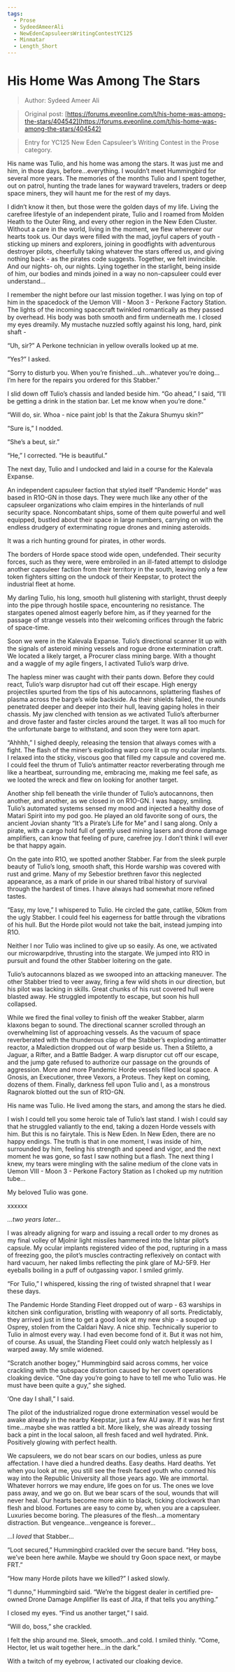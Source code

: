 ```yaml
---
tags:
  - Prose
  - SydeedAmeerAli
  - NewEdenCapsuleersWritingContestYC125
  - Minmatar
  - Length_Short
---
```


# His Home Was Among The Stars

> Author: Sydeed Ameer Ali

> Original post: [https://forums.eveonline.com/t/his-home-was-among-the-stars/404542](https://forums.eveonline.com/t/his-home-was-among-the-stars/404542)

> Entry for YC125 New Eden Capsuleer’s Writing Contest in the Prose category.


His name was Tulio, and his home was among the stars. It was just me and him, in those days, before…everything. I wouldn’t meet Hummingbird for several more years. The memories of the months Tulio and I spent together, out on patrol, hunting the trade lanes for wayward travelers, traders or deep space miners, they will haunt me for the rest of my days.

I didn’t know it then, but those were the golden days of my life. Living the carefree lifestyle of an independent pirate, Tulio and I roamed from Molden Heath to the Outer Ring, and every other region in the New Eden Cluster. Without a care in the world, living in the moment, we flew wherever our hearts took us. Our days were filled with the mad, joyful capers of youth - sticking up miners and explorers, joining in goodfights with adventurous destroyer pilots, cheerfully taking whatever the stars offered us, and giving nothing back - as the pirates code suggests. Together, we felt invincible. And our nights- oh, our nights. Lying together in the starlight, being inside of him, our bodies and minds joined in a way no non-capsuleer could ever understand…

I remember the night before our last mission together. I was lying on top of him in the spacedock of the Uemon VIII - Moon 3 - Perkone Factory Station. The lights of the incoming spacecraft twinkled romantically as they passed by overhead. His body was both smooth and firm underneath me. I closed my eyes dreamily. My mustache nuzzled softly against his long, hard, pink shaft -

“Uh, sir?” A Perkone technician in yellow overalls looked up at me.

“Yes?” I asked.

“Sorry to disturb you. When you’re finished…uh…whatever you’re doing…I’m here for the repairs you ordered for this Stabber.”

I slid down off Tulio’s chassis and landed beside him. “Go ahead,” I said, “I’ll be getting a drink in the station bar. Let me know when you’re done.”

“Will do, sir. Whoa - nice paint job! Is that the Zakura Shumyu skin?”

“Sure is,” I nodded.

“She’s a beut, sir.”

“He,” I corrected. “He is beautiful.”

The next day, Tulio and I undocked and laid in a course for the Kalevala Expanse.

An independent capsuleer faction that styled itself “Pandemic Horde” was based in R1O-GN in those days. They were much like any other of the capsuleer organizations who claim empires in the hinterlands of null security space. Noncombatant ships, some of them quite powerful and well equipped, bustled about their space in large numbers, carrying on with the endless drudgery of exterminating rogue drones and mining asteroids.

It was a rich hunting ground for pirates, in other words.

The borders of Horde space stood wide open, undefended. Their security forces, such as they were, were embroiled in an ill-fated attempt to dislodge another capsuleer faction from their territory in the south, leaving only a few token fighters sitting on the undock of their Keepstar, to protect the industrial fleet at home.

My darling Tulio, his long, smooth hull glistening with starlight, thrust deeply into the pipe through hostile space, encountering no resistance. The stargates opened almost eagerly before him, as if they yearned for the passage of strange vessels into their welcoming orifices through the fabric of space-time.

Soon we were in the Kalevala Expanse. Tulio’s directional scanner lit up with the signals of asteroid mining vessels and rogue drone extermination craft. We located a likely target, a Procurer class mining barge. With a thought and a waggle of my agile fingers, I activated Tulio’s warp drive.

The hapless miner was caught with their pants down. Before they could react, Tulio’s warp disruptor had cut off their escape. High energy projectiles spurted from the tips of his autocannons, splattering flashes of plasma across the barge’s wide backside. As their shields failed, the rounds penetrated deeper and deeper into their hull, leaving gaping holes in their chassis. My jaw clenched with tension as we activated Tulio’s afterburner and drove faster and faster circles around the target. It was all too much for the unfortunate barge to withstand, and soon they were torn apart.

“Ahhhh,” I sighed deeply, releasing the tension that always comes with a fight. The flash of the miner’s exploding warp core lit up my ocular implants. I relaxed into the sticky, viscous goo that filled my capsule and covered me. I could feel the thrum of Tulio’s antimatter reactor reverberating through me like a heartbeat, surrounding me, embracing me, making me feel safe, as we looted the wreck and flew on looking for another target.

Another ship fell beneath the virile thunder of Tulio’s autocannons, then another, and another, as we closed in on R1O-GN. I was happy, smiling. Tulio’s automated systems sensed my mood and injected a healthy dose of Matari Spirit into my pod goo. He played an old favorite song of ours, the ancient Jovian shanty “It’s a Pirate’s Life for Me” and I sang along. Only a pirate, with a cargo hold full of gently used mining lasers and drone damage amplifiers, can know that feeling of pure, carefree joy. I don’t think I will ever be that happy again.

On the gate into R1O, we spotted another Stabber. Far from the sleek purple beauty of Tulio’s long, smooth shaft, this Horde warship was covered with rust and grime. Many of my Sebestior brethren favor this neglected appearance, as a mark of pride in our shared tribal history of survival through the hardest of times. I have always had somewhat more refined tastes.

“Easy, my love,” I whispered to Tulio. He circled the gate, catlike, 50km from the ugly Stabber. I could feel his eagerness for battle through the vibrations of his hull. But the Horde pilot would not take the bait, instead jumping into R1O.

Neither I nor Tulio was inclined to give up so easily. As one, we activated our microwarpdrive, thrusting into the stargate. We jumped into R1O in pursuit and found the other Stabber loitering on the gate.

Tulio’s autocannons blazed as we swooped into an attacking maneuver. The other Stabber tried to veer away, firing a few wild shots in our direction, but his pilot was lacking in skills. Great chunks of his rust covered hull were blasted away. He struggled impotently to escape, but soon his hull collapsed.

While we fired the final volley to finish off the weaker Stabber, alarm klaxons began to sound. The directional scanner scrolled through an overwhelming list of approaching vessels. As the vacuum of space reverberated with the thunderous clap of the Stabber’s exploding antimatter reactor, a Malediction dropped out of warp beside us. Then a Stiletto, a Jaguar, a Rifter, and a Battle Badger. A warp disruptor cut off our escape, and the jump gate refused to authorize our passage on the grounds of aggression. More and more Pandemic Horde vessels filled local space. A Gnosis, an Executioner, three Vexors, a Proteus. They kept on coming, dozens of them. Finally, darkness fell upon Tulio and I, as a monstrous Ragnarok blotted out the sun of R1O-GN.

His name was Tulio. He lived among the stars, and among the stars he died.

I wish I could tell you some heroic tale of Tulio’s last stand. I wish I could say that he struggled valiantly to the end, taking a dozen Horde vessels with him. But this is no fairytale. This is New Eden. In New Eden, there are no happy endings. The truth is that in one moment, I was inside of him, surrounded by him, feeling his strength and speed and vigor, and the next moment he was gone, so fast I saw nothing but a flash. The next thing I knew, my tears were mingling with the saline medium of the clone vats in Uemon VIII - Moon 3 - Perkone Factory Station as I choked up my nutrition tube…

My beloved Tulio was gone.

xxxxxx

*…two years later…*

I was already aligning for warp and issuing a recall order to my drones as my final volley of Mjolnir light missiles hammered into the Ishtar pilot’s capsule. My ocular implants registered video of the pod, rupturing in a mass of freezing goo, the pilot’s muscles contracting reflexively on contact with hard vacuum, her naked limbs reflecting the pink glare of MJ-5F9. Her eyeballs boiling in a puff of outgassing vapor. I smiled grimly.

“For Tulio,” I whispered, kissing the ring of twisted shrapnel that I wear these days.

The Pandemic Horde Standing Fleet dropped out of warp - 63 warships in kitchen sink configuration, bristling with weaponry of all sorts. Predictably, they arrived just in time to get a good look at my new ship - a souped up Osprey, stolen from the Caldari Navy. A nice ship. Technically superior to Tulio in almost every way. I had even become fond of it. But it was not him, of course. As usual, the Standing Fleet could only watch helplessly as I warped away. My smile widened.

“Scratch another bogey,” Hummingbird said across comms, her voice crackling with the subspace distortion caused by her covert operations cloaking device. “One day you’re going to have to tell me who Tulio was. He must have been quite a guy,” she sighed.

‘One day I shall,” I said.

The pilot of the industrialized rogue drone extermination vessel would be awake already in the nearby Keepstar, just a few AU away. If it was her first time…maybe she was rattled a bit. More likely, she was already tossing back a pint in the local saloon, all fresh faced and well hydrated. Pink. Positively glowing with perfect health.

We capsuleers, we do not bear scars on our bodies, unless as pure affectation. I have died a hundred deaths. Easy deaths. Hard deaths. Yet when you look at me, you still see the fresh faced youth who conned his way into the Republic University all those years ago. We are immortal. Whatever horrors we may endure, life goes on for us. The ones we love pass away, and we go on. But we bear scars of the soul, wounds that will never heal. Our hearts become more akin to black, ticking clockwork than flesh and blood. Fortunes are easy to come by, when you are a capsuleer. Luxuries become boring. The pleasures of the flesh…a momentary distraction. But vengeance…vengeance is forever…

…I *loved* that Stabber…

“Loot secured,” Hummingbird crackled over the secure band. “Hey boss, we’ve been here awhile. Maybe we should try Goon space next, or maybe FRT.”

“How many Horde pilots have we killed?” I asked slowly.

“I dunno,” Hummingbird said. “We’re the biggest dealer in certified pre-owned Drone Damage Amplifier IIs east of Jita, if that tells you anything.”

I closed my eyes. “Find us another target,” I said.

“Will do, boss,” she crackled.

I felt the ship around me. Sleek, smooth…and cold. I smiled thinly. “Come, Hector, let us wait together here…in the dark.”

With a twitch of my eyebrow, I activated our cloaking device.